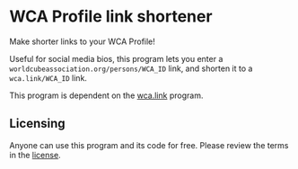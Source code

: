 # WCA Profile link shortener
Make shorter links to your WCA Profile!

Useful for social media bios, this program lets you enter a `worldcubeassociation.org/persons/WCA_ID` link, and shorten it to a `wca.link/WCA_ID` link.

This program is dependent on the <a href="https://github.com/thewca/wca.link">wca.link</a> program. 

## Licensing
Anyone can use this program and its code for free. Please review the terms in the <a href="https://github.com/OWelton-Rosie/wca-profile-link-shortener/blob/main/LICENSE">license</a>.

